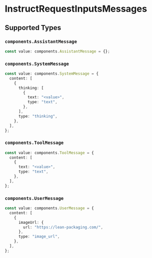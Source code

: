 # InstructRequestInputsMessages


## Supported Types

### `components.AssistantMessage`

```typescript
const value: components.AssistantMessage = {};
```

### `components.SystemMessage`

```typescript
const value: components.SystemMessage = {
  content: [
    {
      thinking: [
        {
          text: "<value>",
          type: "text",
        },
      ],
      type: "thinking",
    },
  ],
};
```

### `components.ToolMessage`

```typescript
const value: components.ToolMessage = {
  content: [
    {
      text: "<value>",
      type: "text",
    },
  ],
};
```

### `components.UserMessage`

```typescript
const value: components.UserMessage = {
  content: [
    {
      imageUrl: {
        url: "https://lean-packaging.com/",
      },
      type: "image_url",
    },
  ],
};
```

